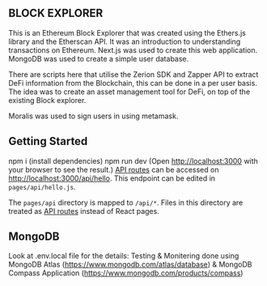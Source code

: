 ## BLOCK EXPLORER
This is an Ethereum Block Explorer that was created using the Ethers.js library and the Etherscan API. It was an introduction to understanding transactions 
on Ethereum. Next.js was used to create this web application. MongoDB was used to create a simple user database. 

There are scripts here that utilise the Zerion SDK and Zapper API to extract DeFi information from the Blockchain, this can be done in a per user basis. The idea was to create an asset management tool for DeFi, on top of the existing Block explorer. 

Moralis was used to sign users in using metamask. 

## Getting Started
npm i (install dependencies)
npm run dev (Open [http://localhost:3000](http://localhost:3000) with your browser to see the result.)
[API routes](https://nextjs.org/docs/api-routes/introduction) can be accessed on [http://localhost:3000/api/hello](http://localhost:3000/api/hello). This endpoint can be edited in `pages/api/hello.js`.

The `pages/api` directory is mapped to `/api/*`. Files in this directory are treated as [API routes](https://nextjs.org/docs/api-routes/introduction) instead of React pages.

## MongoDB
Look at .env.local file for the details:
Testing & Monitering done using MongoDB Atlas (https://www.mongodb.com/atlas/database) & MongoDB Compass Application (https://www.mongodb.com/products/compass)
